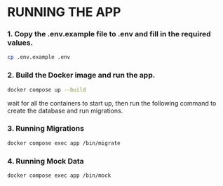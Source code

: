 # RUNNING THE APP
### 1. Copy the .env.example file to .env and fill in the required values.
```bash
cp .env.example .env
```
### 2. Build the Docker image and run the app.
```bash
docker compose up --build
```
wait for all the containers to start up, then run the following command to create the database and run migrations.
### 3. Running Migrations
```bash
docker compose exec app /bin/migrate
```

### 4. Running Mock Data
```bash
docker compose exec app /bin/mock
```